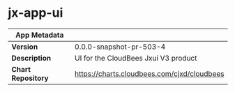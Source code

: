 # jx-app-ui

|App Metadata||
|---|---|
| **Version** | 0.0.0-snapshot-pr-503-4 |
| **Description** | UI for the CloudBees Jxui V3 product |
| **Chart Repository** | https://charts.cloudbees.com/cjxd/cloudbees |
